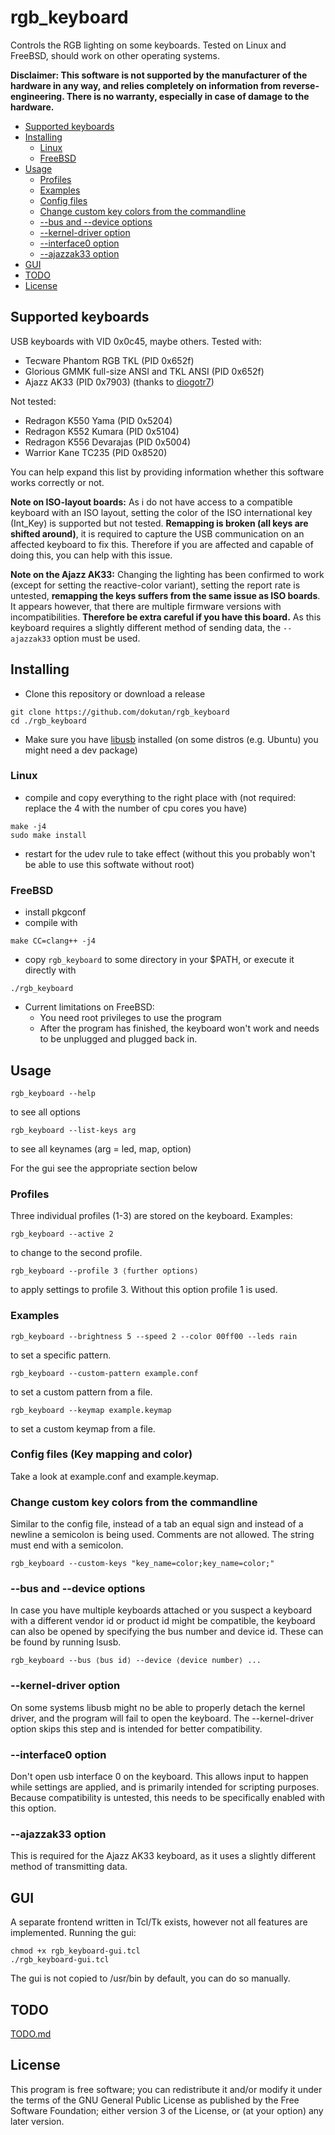 # rgb_keyboard
Controls the RGB lighting on some keyboards. Tested on Linux and FreeBSD, should work on other operating systems.

**Disclaimer: This software is not supported by the manufacturer of the hardware in any way, and relies completely on information from reverse-engineering. There is no warranty, especially in case of damage to the hardware.**

- [Supported keyboards](#supported-keyboards)
- [Installing](#installing)
	- [Linux](#linux)
	- [FreeBSD](#freebsd)
- [Usage](#usage)
	- [Profiles](#profiles)
	- [Examples](#examples)
	- [Config files](#config-files-key-mapping-and-color)
	- [Change custom key colors from the commandline](#change-custom-key-colors-from-the-commandline)
	- [--bus and --device options](#--bus-and---device-options)
	- [--kernel-driver option](#--kernel-driver-option)
	- [--interface0 option](#--interface0-option)
	- [--ajazzak33 option](#--ajazzak33-option)
- [GUI](#gui)
- [TODO](#todo)
- [License](#license)

## Supported keyboards
USB keyboards with VID 0x0c45, maybe others.
Tested with:
- Tecware Phantom RGB TKL (PID 0x652f)
- Glorious GMMK full-size ANSI and TKL ANSI (PID 0x652f)
- Ajazz AK33 (PID 0x7903) (thanks to [diogotr7](https://github.com/diogotr7))

Not tested:
- Redragon K550 Yama (PID 0x5204)
- Redragon K552 Kumara (PID 0x5104)
- Redragon K556 Devarajas (PID 0x5004)
- Warrior Kane TC235 (PID 0x8520)

You can help expand this list by providing information whether this software works correctly or not.

**Note on ISO-layout boards:** As i do not have access to a compatible keyboard with an ISO layout, setting the color of the ISO international key (Int_Key) is supported but not tested. **Remapping is broken (all keys are shifted around)**, it is required to capture the USB communication on an affected keyboard to fix this. Therefore if you are affected and capable of doing this, you can help with this issue.

**Note on the Ajazz AK33:** Changing the lighting has been confirmed to work (except for setting the reactive-color variant), setting the report rate is untested, **remapping the keys suffers from the same issue as ISO boards**. It appears however, that there are multiple firmware versions with incompatibilities. **Therefore be extra careful if you have this board.** As this keyboard requires a slightly different method of sending data, the ``--ajazzak33`` option must be used.

## Installing
- Clone this repository or download a release
```
git clone https://github.com/dokutan/rgb_keyboard
cd ./rgb_keyboard
```
- Make sure you have [libusb](https://libusb.info/) installed (on some distros (e.g. Ubuntu) you might need a dev package)

### Linux
- compile and copy everything to the right place with (not required: replace the 4 with the number of cpu cores you have)
```
make -j4
sudo make install
```
- restart for the udev rule to take effect (without this you probably won't be able to use this softwate without root)

### FreeBSD
- install pkgconf
- compile with
```
make CC=clang++ -j4
```

- copy ``rgb_keyboard`` to some directory in your $PATH, or execute it directly with
```
./rgb_keyboard
```

- Current limitations on FreeBSD:
	- You need root privileges to use the program
	- After the program has finished, the keyboard won't work and needs to be unplugged and plugged back in.

## Usage

```
rgb_keyboard --help
```
to see all options

```
rgb_keyboard --list-keys arg
```
to see all keynames (arg = led, map, option)

For the gui see the appropriate section below

### Profiles

Three individual profiles (1-3) are stored on the keyboard. Examples:

```
rgb_keyboard --active 2
```
to change to the second profile.

```
rgb_keyboard --profile 3 ⟨further options⟩
```
to apply settings to profile 3. Without this option profile 1 is used.

### Examples

```
rgb_keyboard --brightness 5 --speed 2 --color 00ff00 --leds rain
```
to set a specific pattern.

```
rgb_keyboard --custom-pattern example.conf
```
to set a custom pattern from a file.

```
rgb_keyboard --keymap example.keymap
```
to set a custom keymap from a file.

### Config files (Key mapping and color)
Take a look at example.conf and example.keymap.

### Change custom key colors from the commandline

Similar to the config file, instead of a tab an equal sign and instead of a newline a semicolon is being used. Comments are not allowed. The string must end with a semicolon.

```
rgb_keyboard --custom-keys "key_name=color;key_name=color;"
```

### --bus and --device options

In case you have multiple keyboards attached or you suspect a keyboard with a different vendor id or product id might be compatible, the keyboard can also be opened by specifying the bus number and device id. These can be found by running lsusb.
```
rgb_keyboard --bus ⟨bus id⟩ --device ⟨device number⟩ ...
```

### --kernel-driver option
On some systems libusb might no be able to properly detach the kernel driver, and the program will fail to open the keyboard. The --kernel-driver option skips this step and is intended for better compatibility.

### --interface0 option
Don't open usb interface 0 on the keyboard. This allows input to happen while settings are applied, and is primarily intended for scripting purposes. Because compatibility is untested, this needs to be specifically enabled with this option.

### --ajazzak33 option
This is required for the Ajazz AK33 keyboard, as it uses a slightly different method of transmitting data.

## GUI

A separate frontend written in Tcl/Tk exists, however not all features are implemented. Running the gui:
```
chmod +x rgb_keyboard-gui.tcl
./rgb_keyboard-gui.tcl
```
The gui is not copied to /usr/bin by default, you can do so manually.

## TODO
[TODO.md](https://github.com/dokutan/rgb_keyboard/blob/master/TODO.md)

## License
This program is free software; you can redistribute it and/or modify it under the terms of the GNU General Public License as published by the Free Software Foundation; either version 3 of the License, or (at your option) any later version.

